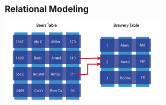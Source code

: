 # Relational Modeling #
 <p>
	<img 	src="../../media/RelationalVsDoc-01.png" 
			style="display: block; margin-left: auto; margin-right: auto"/>
</p>